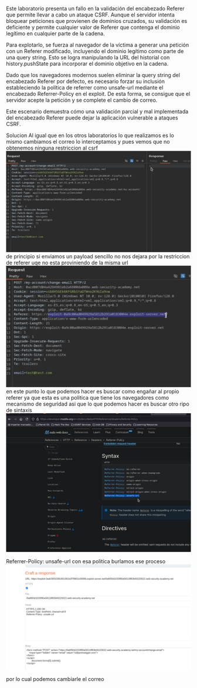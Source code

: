 Este laboratorio presenta un fallo en la validación del encabezado Referer que permite llevar a cabo un ataque CSRF. Aunque el servidor intenta bloquear peticiones que provienen de dominios cruzados, su validación es deficiente y permite cualquier valor de Referer que contenga el dominio legítimo en cualquier parte de la cadena.

Para explotarlo, se fuerza al navegador de la víctima a generar una petición con un Referer modificado, incluyendo el dominio legítimo como parte de una query string. Esto se logra manipulando la URL del historial con history.pushState para incorporar el dominio objetivo en la cadena.

Dado que los navegadores modernos suelen eliminar la query string del encabezado Referer por defecto, es necesario forzar su inclusión estableciendo la política de referrer como unsafe-url mediante el encabezado Referrer-Policy en el exploit. De esta forma, se consigue que el servidor acepte la petición y se complete el cambio de correo.

Este escenario demuestra cómo una validación parcial y mal implementada del encabezado Referer puede dejar la aplicación vulnerable a ataques CSRF.

Solucion
Al igual que en los otros laboratorios lo que realizamos es lo mismo cambiamos el correo lo interceptamos
y pues vemos que no obtenemos ninguna restriccion al csrf
![Pasted_image_20250723232459.png](Imagenes/Pasted_image_20250723232459.png)
de principio si enviamos un payload sencillo no nos dejara por la restriccion de referer uqe no esta proviniendo de la misma url
![Pasted_image_20250723232745.png](Imagenes/Pasted_image_20250723232745.png)
en este punto lo que podemos hacer es buscar como engañar al propio referer ya que esta es una politica que tiene los navegadores como mecanismo de seguridad asi que lo que podemos hacer es buscar otro ripo de sintaxis
![Pasted_image_20250723233239.png](Imagenes/Pasted_image_20250723233239.png)

Referrer-Policy: unsafe-url
con esa politica burlamos ese proceso
![Pasted_image_20250723235941.png](Imagenes/Pasted_image_20250723235941.png)

por lo cual podemos cambiarle el correo
